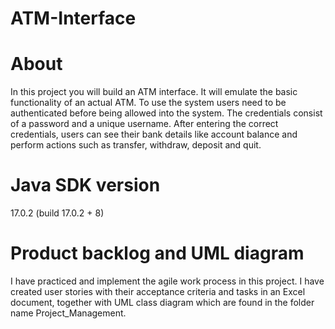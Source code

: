 # ATM-Interface
# About
In this project you will build an ATM interface. It will emulate the basic functionality of an actual ATM. To use the system users need to be authenticated before being allowed into the system. The credentials consist of a password and a unique username. After entering the correct credentials, users can see their bank details like account balance and perform actions such as transfer, withdraw, deposit and quit.
# Java SDK version
17.0.2 (build 17.0.2 + 8)
# Product backlog and UML diagram
I have practiced and implement the agile work process in this project. I have created user stories with their acceptance criteria and tasks in an Excel document, together with UML class diagram which are found in the folder name Project_Management.


